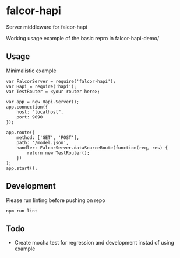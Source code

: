 # falcor-hapi
Server middleware for falcor-hapi

Working usage example of the basic repro in falcor-hapi-demo/

## Usage
Minimalistic example

```
var FalcorServer = require('falcor-hapi');
var Hapi = require('hapi');
var TestRouter = <your router here>;

var app = new Hapi.Server();
app.connection({
    host: "localhost",
    port: 9090
});

app.route({
    method: ['GET', 'POST'],
    path: '/model.json',
    handler: FalcorServer.dataSourceRoute(function(req, res) {
        return new TestRouter();
    })
);
app.start();

```

## Development
Please run linting before pushing on repo
```
npm run lint
```

## Todo
 * Create mocha test for regression and development instad of using example

